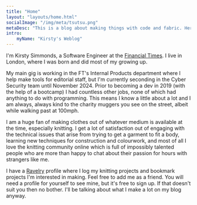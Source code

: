 ```yaml
---
title: "Home"
layout: "layouts/home.html"
socialImage: "/img/meta/tsutsu.png"
metaDesc: "This is a blog about making things with code and fabric. Here's the homepage."
intro:
    myName: "Kirsty's Weblog"
---
```


I'm Kirsty Simmonds, a Software Engineer at the [Financial Times](https://www.ft.com/). I live in London, where I was born and did most of my growing up.

My main gig is working in the FT's Internal Products department where I help make tools for editorial staff, but I'm currently seconding in the Cyber Security team until November 2024. Prior to becoming a dev in 2019 (with the help of a bootcamp) I had countless other jobs, none of which had anything to do with programming. This means I know a little about a lot and I am always, always kind to the charity muggers you see on the street, albeit while walking past at 100mph.

I am a huge fan of making clothes out of whatever medium is available at the time, especially knitting. I get a lot of satisfaction out of engaging with the technical issues that arise from trying to get a garment to fit a body, learning new techniques for construction and colourwork, and most of all I love the knitting community online which is full of impossibly talented people who are more than happy to chat about their passion for hours with strangers like me.

I have a [Ravelry](https://www.ravelry.com/people/torahwilcox) profile where I log my knitting projects and bookmark projects I'm interested in making. Feel free to add me as a friend. You will need a profile for yourself to see mine, but it's free to sign up. If that doesn't suit you then no bother. I'll be talking about what I make a lot on my blog anyway.
